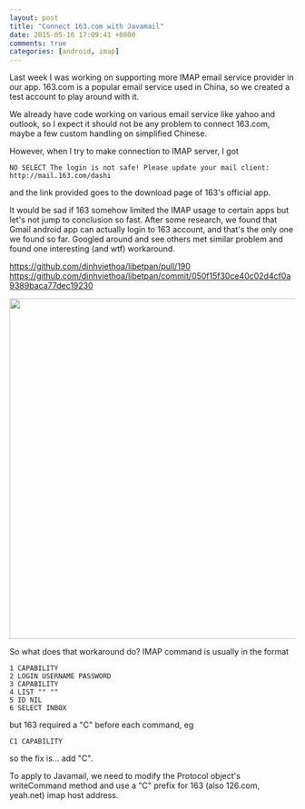```yaml
---
layout: post
title: "Connect 163.com with Javamail"
date: 2015-05-16 17:09:41 +0800
comments: true
categories: [android, imap]
---
```



Last week I was working on supporting more IMAP email service provider in our app. 163.com is a popular email service used in China, so we created a test account to play around with it.

We already have code working on various email service like yahoo and outlook, so I expect it should not be any problem to connect 163.com, maybe a few custom handling on simplified Chinese.

However, when I try to make connection to IMAP server, I got

    NO SELECT The login is not safe! Please update your mail client: http://mail.163.com/dashi

and the link provided goes to the download page of 163's official app. 

It would be sad if 163 somehow limited the IMAP usage to certain apps but let's not jump to conclusion so fast. After some research, we found that Gmail android app can actually login to 163 account, and that's the only one we found so far. Googled around and see others met similar problem and found one interesting (and wtf) workaround.

https://github.com/dinhviethoa/libetpan/pull/190
https://github.com/dinhviethoa/libetpan/commit/050f15f30ce40c02d4cf0a9389baca77dec19230

<img src="{{root_url}}/images/posts/20150516/imap-163.jpg" width="600px" />
   
So what does that workaround do? IMAP command is usually in the format

    1 CAPABILITY 
    2 LOGIN USERNAME PASSWORD 
    3 CAPABILITY 
    4 LIST "" "" 
    5 ID NIL 
    6 SELECT INBOX  

but 163 required a "C" before each command, eg

    C1 CAPABILITY
       
so the fix is... add "C". 

To apply to Javamail, we need to modify the Protocol object's writeCommand method and use a "C" prefix for 163 (also 126.com, yeah.net) imap host address.
